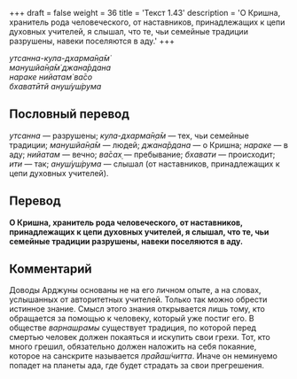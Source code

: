 +++
draft = false
weight = 36
title = 'Текст 1.43'
description = 'О Кришна, хранитель рода человеческого, от наставников, принадлежащих к цепи духовных учителей, я слышал, что те, чьи семейные традиции разрушены, навеки поселяются в аду.'
+++

_утсанна-кула-дхарма̄н̣а̄м̇  
манушйа̄н̣а̄м̇ джана̄рдана  
нараке нийатам̇ ва̄со  
бхаватӣтй ануш́уш́рума_

## Пословный перевод

_утсанна_ — разрушены; _кула_\-_дхарма̄н̣а̄м_ — тех, чьи семейные традиции; _манушйа̄н̣а̄м_ — людей; _джана̄рдана_ — о Кришна; _нараке_ — в аду; _нийатам_ — вечно; _ва̄сах̣_ — пребывание; _бхавати_ — происходит; _ити_ — так; _ануш́уш́рума_ — слышал (от наставников, принадлежащих к цепи духовных учителей).

## Перевод

**О Кришна, хранитель рода человеческого, от наставников, принадлежащих к цепи духовных учителей, я слышал, что те, чьи семейные традиции разрушены, навеки поселяются в аду.**

## Комментарий

Доводы Арджуны основаны не на его личном опыте, а на словах, услышанных от авторитетных учителей. Только так можно обрести истинное знание. Смысл этого знания открывается лишь тому, кто обращается за помощью к человеку, который уже постиг его. В обществе _варнашрамы_ существует традиция, по которой перед смертью человек должен покаяться и искупить свои грехи. Тот, кто много грешил, обязательно должен наложить на себя покаяние, которое на санскрите называется _пра̄йаш́читта_. Иначе он неминуемо попадет на планеты ада, где будет страдать за свои прегрешения.
